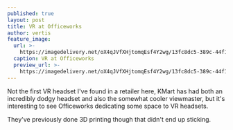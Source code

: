 ```yaml
---
published: true
layout: post
title: VR at Officeworks
author: vertis
feature_image:
  url: >-
    https://imagedelivery.net/oX4qJVfXHjtomqEsf4Y2wg/13fc8dc5-389c-44f1-d219-65f271cad800/w=800
  caption: VR at Officeworks
  preview_url: >-
    https://imagedelivery.net/oX4qJVfXHjtomqEsf4Y2wg/13fc8dc5-389c-44f1-d219-65f271cad800/w=450
---
```



Not the first VR headset I've found in a retailer here, KMart has had both an incredibly dodgy headset and also the somewhat cooler viewmaster, but it's interesting to see Officeworks dedicating some space to VR headsets.

They've previously done 3D printing though that didn't end up sticking.
